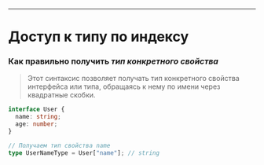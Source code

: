 

--- 

# Доступ к типу по индексу

### Как правильно получить _тип конкретного свойства_

> Этот синтаксис позволяет получать тип конкретного свойства интерфейса или типа, обращаясь к нему по имени через квадратные скобки.

```ts
interface User {
  name: string;
  age: number;
}

// Получаем тип свойства name
type UserNameType = User["name"]; // string
```
